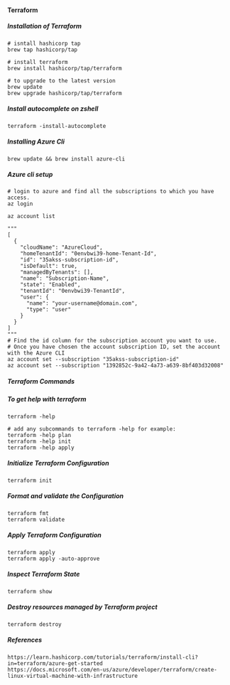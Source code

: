 #### Terraform 

##### Installation of Terraform 
```
# isntall hashicorp tap
brew tap hashicorp/tap

# install terraform
brew install hashicorp/tap/terraform

# to upgrade to the latest version
brew update
brew upgrade hashicorp/tap/terraform
```

##### Install autocomplete on zshell
```
terraform -install-autocomplete
```

##### Installing Azure Cli
```
brew update && brew install azure-cli
```

##### Azure cli setup
```
# login to azure and find all the subscriptions to which you have access.
az login 

az account list

"""
[
  {
    "cloudName": "AzureCloud",
    "homeTenantId": "0envbwi39-home-Tenant-Id",
    "id": "35akss-subscription-id",
    "isDefault": true,
    "managedByTenants": [],
    "name": "Subscription-Name",
    "state": "Enabled",
    "tenantId": "0envbwi39-TenantId",
    "user": {
      "name": "your-username@domain.com",
      "type": "user"
    }
  }
]
"""
# Find the id column for the subscription account you want to use.
# Once you have chosen the account subscription ID, set the account with the Azure CLI
az account set --subscription "35akss-subscription-id"
az account set --subscription "1392852c-9a42-4a73-a639-8bf403d32008"
```

##### Terraform Commands 

##### To get help with terraform 
```
terraform -help

# add any subcommands to terraform -help for example:
terraform -help plan
terraform -help init
terraform -help apply
```

##### Initialize Terraform Configuration
```
terraform init
```

##### Format and validate the Configuration
```
terraform fmt
terraform validate
```

##### Apply Terraform Configuration
```
terraform apply
terraform apply -auto-approve
```

##### Inspect Terraform State
```
terraform show
```

##### Destroy resources managed by Terraform project
```
terraform destroy
```

##### References
```
https://learn.hashicorp.com/tutorials/terraform/install-cli?in=terraform/azure-get-started
https://docs.microsoft.com/en-us/azure/developer/terraform/create-linux-virtual-machine-with-infrastructure
```